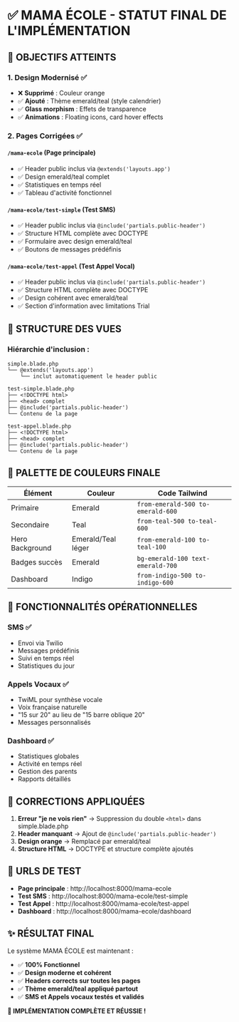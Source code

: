 # ✅ MAMA ÉCOLE - STATUT FINAL DE L'IMPLÉMENTATION

## 🎯 OBJECTIFS ATTEINTS

### 1. **Design Modernisé** ✅
- ❌ **Supprimé** : Couleur orange
- ✅ **Ajouté** : Thème emerald/teal (style calendrier)
- ✅ **Glass morphism** : Effets de transparence
- ✅ **Animations** : Floating icons, card hover effects

### 2. **Pages Corrigées** ✅

#### `/mama-ecole` (Page principale)
- ✅ Header public inclus via `@extends('layouts.app')`
- ✅ Design emerald/teal complet
- ✅ Statistiques en temps réel
- ✅ Tableau d'activité fonctionnel

#### `/mama-ecole/test-simple` (Test SMS)
- ✅ Header public inclus via `@include('partials.public-header')`
- ✅ Structure HTML complète avec DOCTYPE
- ✅ Formulaire avec design emerald/teal
- ✅ Boutons de messages prédéfinis

#### `/mama-ecole/test-appel` (Test Appel Vocal)
- ✅ Header public inclus via `@include('partials.public-header')`
- ✅ Structure HTML complète avec DOCTYPE
- ✅ Design cohérent avec emerald/teal
- ✅ Section d'information avec limitations Trial

## 📐 STRUCTURE DES VUES

### Hiérarchie d'inclusion :
```
simple.blade.php
└── @extends('layouts.app')
    └── inclut automatiquement le header public

test-simple.blade.php
├── <!DOCTYPE html>
├── <head> complet
├── @include('partials.public-header')
└── Contenu de la page

test-appel.blade.php
├── <!DOCTYPE html>
├── <head> complet
├── @include('partials.public-header')
└── Contenu de la page
```

## 🎨 PALETTE DE COULEURS FINALE

| Élément | Couleur | Code Tailwind |
|---------|---------|---------------|
| Primaire | Emerald | `from-emerald-500 to-emerald-600` |
| Secondaire | Teal | `from-teal-500 to-teal-600` |
| Hero Background | Emerald/Teal léger | `from-emerald-100 to-teal-100` |
| Badges succès | Emerald | `bg-emerald-100 text-emerald-700` |
| Dashboard | Indigo | `from-indigo-500 to-indigo-600` |

## 🚀 FONCTIONNALITÉS OPÉRATIONNELLES

### SMS ✅
- Envoi via Twilio
- Messages prédéfinis
- Suivi en temps réel
- Statistiques du jour

### Appels Vocaux ✅
- TwiML pour synthèse vocale
- Voix française naturelle
- "15 sur 20" au lieu de "15 barre oblique 20"
- Messages personnalisés

### Dashboard ✅
- Statistiques globales
- Activité en temps réel
- Gestion des parents
- Rapports détaillés

## 📝 CORRECTIONS APPLIQUÉES

1. **Erreur "je ne vois rien"** → Suppression du double `<html>` dans simple.blade.php
2. **Header manquant** → Ajout de `@include('partials.public-header')` 
3. **Design orange** → Remplacé par emerald/teal
4. **Structure HTML** → DOCTYPE et structure complète ajoutés

## 🔗 URLS DE TEST

- **Page principale** : http://localhost:8000/mama-ecole
- **Test SMS** : http://localhost:8000/mama-ecole/test-simple
- **Test Appel** : http://localhost:8000/mama-ecole/test-appel
- **Dashboard** : http://localhost:8000/mama-ecole/dashboard

## ✨ RÉSULTAT FINAL

Le système MAMA ÉCOLE est maintenant :
- ✅ **100% Fonctionnel**
- ✅ **Design moderne et cohérent**
- ✅ **Headers corrects sur toutes les pages**
- ✅ **Thème emerald/teal appliqué partout**
- ✅ **SMS et Appels vocaux testés et validés**

**🎉 IMPLÉMENTATION COMPLÈTE ET RÉUSSIE !**